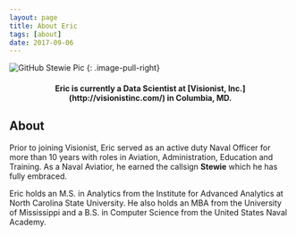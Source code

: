 ```yaml
---
layout: page
title: About Eric
tags: [about]
date: 2017-09-06
---
```


![GitHub Stewie Pic](https://ereidelbach.github.io/assets/img/Stewie1.gif)
{: .image-pull-right}

<h4 style="text-align: center;" markdown="1">Eric is currently a Data Scientist at [Visionist, Inc.](http://visionistinc.com/) in Columbia, MD.</h4>

## About

Prior to joining Visionist, Eric served as an active duty Naval Officer for more than 10 years with roles in Aviation, Administration, Education and Training. As a Naval Aviatior, he earned the callsign **Stewie** which he has fully embraced.

Eric holds an M.S. in Analytics from the Institute for Advanced Analytics at North Carolina State University. He also holds an MBA from the University of Mississippi and a B.S. in Computer Science from the United States Naval Academy.
